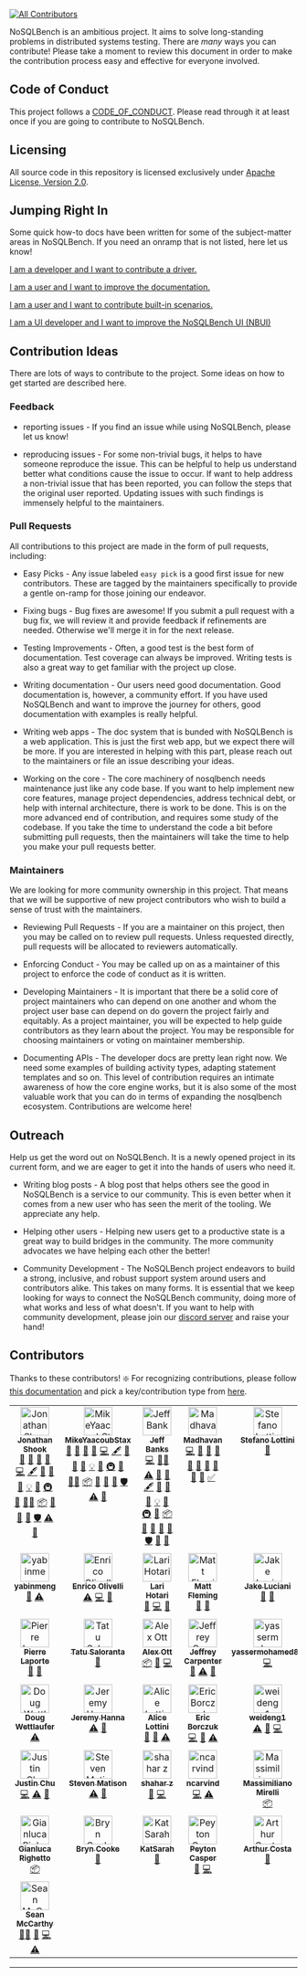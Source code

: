 [![All Contributors](https://img.shields.io/github/all-contributors/nosqlbench/nosqlbench?color=ee8449&style=flat-square)](#contributors)

NoSQLBench is an ambitious project. It aims to solve long-standing problems in distributed systems
testing. There are *many* ways you can contribute! Please take a moment to review this document
in order to make the contribution process easy and effective for everyone involved.

## Code of Conduct

This project follows a [CODE_OF_CONDUCT](CODE_OF_CONDUCT.md). Please read
through it at least once if you are going to contribute to NoSQLBench.

## Licensing

All source code in this repository is licensed exclusively under
[Apache License, Version 2.0](http://www.apache.org/licenses/LICENSE-2.0).

## Jumping Right In

Some quick how-to docs have been written for some of the subject-matter
areas in NoSQLBench. If you need an onramp that is not listed, here let us
know!

[I am a developer and I want to contribute a driver.](devdocs/devguide/drivers/README.md)

[I am a user and I want to improve the documentation.](devdocs/devguide/nb_docs.md)

[I am a user and I want to contribute built-in scenarios.](devdocs/devguide/adding_scenarios.md)

[I am a UI developer and I want to improve the NoSQLBench UI (NBUI)](devdocs/devguide/nbui/README.md)

## Contribution Ideas

There are lots of ways to contribute to the project. Some ideas on how to
get started are described here.

### Feedback

- reporting issues - If you find an issue while using NoSQLBench, please let us know!

- reproducing issues - For some non-trivial bugs, it helps to have someone reproduce the issue.
  This can be helpful to help us understand better what conditions cause the issue to occur. If want to help
  address a non-trivial issue that has been reported, you can follow the steps that the original user
  reported. Updating issues with such findings is immensely helpful to the maintainers.

### Pull Requests

All contributions to this project are made in the form of pull requests, including:

- Easy Picks - Any issue labeled `easy pick` is a good first issue for new contributors. These are tagged
  by the maintainers specifically to provide a gentle on-ramp for those joining our endeavor.

- Fixing bugs - Bug fixes are awesome! If you submit a pull request with a bug fix, we will review it
  and provide feedback if refinements are needed. Otherwise we'll merge it in for the next release.

- Testing Improvements - Often, a good test is the best form of documentation. Test coverage can always
  be improved. Writing tests is also a great way to get familiar with the project up close.

- Writing documentation - Our users need good documentation. Good documentation is, however, a community
  effort. If you have used NoSQLBench and want to improve the journey for others, good documentation
  with examples is really helpful.

- Writing web apps - The doc system that is bunded with NoSQLBench is a web application. This is just
  the first web app, but we expect there will be more. If you are interested in helping with this part,
  please reach out to the maintainers or file an issue describing your ideas.

- Working on the core - The core machinery of nosqlbench needs maintenance just like any code base. If you
  want to help implement new core features, manage project dependencies, address technical debt, or help
  with internal architecture, there is work to be done. This is on the more advanced end of contribution,
  and requires some study of the codebase. If you take the time to understand the code a bit before submitting
  pull requests, then the maintainers will take the time to help you make your pull requests better.

### Maintainers

We are looking for more community ownership in this project. That means that we will be supportive of
new project contributors who wish to build a sense of trust with the maintainers.

- Reviewing Pull Requests - If you are a maintainer on this project, then
  you may be called on to review pull requests. Unless requested directly,
  pull requests will be allocated to reviewers automatically.

- Enforcing Conduct - You may be called up on as a maintainer of this
  project to enforce the code of conduct as it is written.

- Developing Maintainers - It is important that there be a solid core of
  project maintainers who can depend on one another and whom the project
  user base can depend on do govern the project fairly and equitably. As a
  project maintainer, you will be expected to help guide contributors as
  they learn about the project. You may be responsible for choosing
  maintainers or voting on maintainer membership.

- Documenting APIs - The developer docs are pretty lean right now. We need
  some examples of building activity types, adapting statement templates
  and so on. This level of contribution requires an intimate awareness of
  how the core engine works, but it is also some of the most valuable work
  that you can do in terms of expanding the nosqlbench ecosystem.
  Contributions are welcome here!


## Outreach

Help us get the word out on NoSQLBench. It is a newly opened project in its current form, and we
are eager to get it into the hands of users who need it.

- Writing blog posts - A blog post that helps others see the good in
  NoSQLBench is a service to our community. This is even better when it
  comes from a new user who has seen the merit of the tooling. We
  appreciate any help.

- Helping other users - Helping new users get to a productive state is a
  great way to build bridges in the community. The more community
  advocates we have helping each other the better!

- Community Development - The NoSQLBench project endeavors to build a
  strong, inclusive, and robust support system around users and
  contributors alike. This takes on many forms. It is essential that we
  keep looking for ways to connect the NoSQLBench community, doing more of
  what works and less of what doesn't. If you want to help with community
  development, please join our
  [discord server](https://discord.gg/dBHRakusMN) and raise your hand!


## Contributors
Thanks to these contributors! :sparkle:
For recognizing contributions, please follow [this documentation](https://allcontributors.org/docs/en/bot/usage) and pick a key/contribution type from [here](https://allcontributors.org/docs/en/emoji-key).

<!-- ALL-CONTRIBUTORS-LIST:START - Do not remove or modify this section -->
<!-- prettier-ignore-start -->
<!-- markdownlint-disable -->
<table>
  <tbody>
    <tr>
      <td align="center" valign="top" width="16.66%"><a href="https://github.com/jshook"><img src="https://avatars.githubusercontent.com/u/2148847?v=4?s=50" width="50px;" alt="Jonathan Shook"/><br /><sub><b>Jonathan Shook</b></sub></a><br /><a href="https://github.com/nosqlbench/nosqlbench/pulls?q=is%3Apr+reviewed-by%3Ajshook" title="Reviewed Pull Requests">👀</a> <a href="#tool-jshook" title="Tools">🔧</a> <a href="https://github.com/nosqlbench/nosqlbench/issues?q=author%3Ajshook" title="Bug reports">🐛</a> <a href="#business-jshook" title="Business development">💼</a> <a href="https://github.com/nosqlbench/nosqlbench/commits?author=jshook" title="Code">💻</a> <a href="#content-jshook" title="Content">🖋</a> <a href="#data-jshook" title="Data">🔣</a> <a href="https://github.com/nosqlbench/nosqlbench/commits?author=jshook" title="Documentation">📖</a> <a href="#design-jshook" title="Design">🎨</a> <a href="#example-jshook" title="Examples">💡</a> <a href="#ideas-jshook" title="Ideas, Planning, & Feedback">🤔</a> <a href="#infra-jshook" title="Infrastructure (Hosting, Build-Tools, etc)">🚇</a> <a href="#maintenance-jshook" title="Maintenance">🚧</a> <a href="#mentoring-jshook" title="Mentoring">🧑‍🏫</a> <a href="#platform-jshook" title="Packaging/porting to new platform">📦</a> <a href="#plugin-jshook" title="Plugin/utility libraries">🔌</a> <a href="#projectManagement-jshook" title="Project Management">📆</a> <a href="#research-jshook" title="Research">🔬</a> <a href="#security-jshook" title="Security">🛡️</a> <a href="https://github.com/nosqlbench/nosqlbench/commits?author=jshook" title="Tests">⚠️</a> <a href="#userTesting-jshook" title="User Testing">📓</a></td>
      <td align="center" valign="top" width="16.66%"><a href="https://github.com/MikeYaacoubStax"><img src="https://avatars.githubusercontent.com/u/117678633?v=4?s=50" width="50px;" alt="MikeYaacoubStax"/><br /><sub><b>MikeYaacoubStax</b></sub></a><br /><a href="https://github.com/nosqlbench/nosqlbench/pulls?q=is%3Apr+reviewed-by%3AMikeYaacoubStax" title="Reviewed Pull Requests">👀</a> <a href="#tool-MikeYaacoubStax" title="Tools">🔧</a> <a href="https://github.com/nosqlbench/nosqlbench/issues?q=author%3AMikeYaacoubStax" title="Bug reports">🐛</a> <a href="#business-MikeYaacoubStax" title="Business development">💼</a> <a href="https://github.com/nosqlbench/nosqlbench/commits?author=MikeYaacoubStax" title="Code">💻</a> <a href="#content-MikeYaacoubStax" title="Content">🖋</a> <a href="#data-MikeYaacoubStax" title="Data">🔣</a> <a href="https://github.com/nosqlbench/nosqlbench/commits?author=MikeYaacoubStax" title="Documentation">📖</a> <a href="#design-MikeYaacoubStax" title="Design">🎨</a> <a href="#example-MikeYaacoubStax" title="Examples">💡</a> <a href="#ideas-MikeYaacoubStax" title="Ideas, Planning, & Feedback">🤔</a> <a href="#infra-MikeYaacoubStax" title="Infrastructure (Hosting, Build-Tools, etc)">🚇</a> <a href="#maintenance-MikeYaacoubStax" title="Maintenance">🚧</a> <a href="#mentoring-MikeYaacoubStax" title="Mentoring">🧑‍🏫</a> <a href="#platform-MikeYaacoubStax" title="Packaging/porting to new platform">📦</a> <a href="#plugin-MikeYaacoubStax" title="Plugin/utility libraries">🔌</a> <a href="#projectManagement-MikeYaacoubStax" title="Project Management">📆</a> <a href="#research-MikeYaacoubStax" title="Research">🔬</a> <a href="#security-MikeYaacoubStax" title="Security">🛡️</a> <a href="https://github.com/nosqlbench/nosqlbench/commits?author=MikeYaacoubStax" title="Tests">⚠️</a> <a href="#userTesting-MikeYaacoubStax" title="User Testing">📓</a></td>
      <td align="center" valign="top" width="16.66%"><a href="http://jjbanks.com"><img src="https://avatars.githubusercontent.com/u/4078933?v=4?s=50" width="50px;" alt="Jeff Banks"/><br /><sub><b>Jeff Banks</b></sub></a><br /><a href="https://github.com/nosqlbench/nosqlbench/commits?author=jeffbanks" title="Code">💻</a> <a href="#mentoring-jeffbanks" title="Mentoring">🧑‍🏫</a> <a href="https://github.com/nosqlbench/nosqlbench/commits?author=jeffbanks" title="Tests">⚠️</a> <a href="https://github.com/nosqlbench/nosqlbench/issues?q=author%3Ajeffbanks" title="Bug reports">🐛</a> <a href="#business-jeffbanks" title="Business development">💼</a> <a href="#content-jeffbanks" title="Content">🖋</a> <a href="#data-jeffbanks" title="Data">🔣</a> <a href="https://github.com/nosqlbench/nosqlbench/commits?author=jeffbanks" title="Documentation">📖</a> <a href="#design-jeffbanks" title="Design">🎨</a> <a href="#example-jeffbanks" title="Examples">💡</a> <a href="#ideas-jeffbanks" title="Ideas, Planning, & Feedback">🤔</a> <a href="#infra-jeffbanks" title="Infrastructure (Hosting, Build-Tools, etc)">🚇</a> <a href="#maintenance-jeffbanks" title="Maintenance">🚧</a> <a href="#platform-jeffbanks" title="Packaging/porting to new platform">📦</a> <a href="#plugin-jeffbanks" title="Plugin/utility libraries">🔌</a> <a href="#projectManagement-jeffbanks" title="Project Management">📆</a> <a href="#research-jeffbanks" title="Research">🔬</a> <a href="https://github.com/nosqlbench/nosqlbench/pulls?q=is%3Apr+reviewed-by%3Ajeffbanks" title="Reviewed Pull Requests">👀</a> <a href="#security-jeffbanks" title="Security">🛡️</a> <a href="#tool-jeffbanks" title="Tools">🔧</a> <a href="#userTesting-jeffbanks" title="User Testing">📓</a></td>
      <td align="center" valign="top" width="16.66%"><a href="https://github.com/msmygit"><img src="https://avatars.githubusercontent.com/u/19366623?v=4?s=50" width="50px;" alt="Madhavan"/><br /><sub><b>Madhavan</b></sub></a><br /><a href="https://github.com/nosqlbench/nosqlbench/commits?author=msmygit" title="Code">💻</a> <a href="https://github.com/nosqlbench/nosqlbench/issues?q=author%3Amsmygit" title="Bug reports">🐛</a> <a href="https://github.com/nosqlbench/nosqlbench/commits?author=msmygit" title="Documentation">📖</a> <a href="#ideas-msmygit" title="Ideas, Planning, & Feedback">🤔</a> <a href="#question-msmygit" title="Answering Questions">💬</a> <a href="#research-msmygit" title="Research">🔬</a> <a href="https://github.com/nosqlbench/nosqlbench/pulls?q=is%3Apr+reviewed-by%3Amsmygit" title="Reviewed Pull Requests">👀</a> <a href="#tool-msmygit" title="Tools">🔧</a> <a href="#userTesting-msmygit" title="User Testing">📓</a> <a href="#talk-msmygit" title="Talks">📢</a> <a href="#tutorial-msmygit" title="Tutorials">✅</a></td>
      <td align="center" valign="top" width="16.66%"><a href="https://github.com/hemidactylus"><img src="https://avatars.githubusercontent.com/u/14221764?v=4?s=50" width="50px;" alt="Stefano Lottini"/><br /><sub><b>Stefano Lottini</b></sub></a><br /><a href="https://github.com/nosqlbench/nosqlbench/issues?q=author%3Ahemidactylus" title="Bug reports">🐛</a></td>
      <td align="center" valign="top" width="16.66%"><a href="https://github.com/phact"><img src="https://avatars.githubusercontent.com/u/1313220?v=4?s=50" width="50px;" alt="Sebastián Estévez"/><br /><sub><b>Sebastián Estévez</b></sub></a><br /><a href="https://github.com/nosqlbench/nosqlbench/issues?q=author%3Aphact" title="Bug reports">🐛</a> <a href="#design-phact" title="Design">🎨</a> <a href="#business-phact" title="Business development">💼</a> <a href="https://github.com/nosqlbench/nosqlbench/commits?author=phact" title="Code">💻</a> <a href="#content-phact" title="Content">🖋</a> <a href="#data-phact" title="Data">🔣</a> <a href="https://github.com/nosqlbench/nosqlbench/commits?author=phact" title="Documentation">📖</a> <a href="#ideas-phact" title="Ideas, Planning, & Feedback">🤔</a> <a href="#promotion-phact" title="Promotion">📣</a> <a href="#research-phact" title="Research">🔬</a></td>
    </tr>
    <tr>
      <td align="center" valign="top" width="16.66%"><a href="https://github.com/yabinmeng"><img src="https://avatars.githubusercontent.com/u/16789452?v=4?s=50" width="50px;" alt="yabinmeng"/><br /><sub><b>yabinmeng</b></sub></a><br /><a href="https://github.com/nosqlbench/nosqlbench/issues?q=author%3Ayabinmeng" title="Bug reports">🐛</a> <a href="https://github.com/nosqlbench/nosqlbench/commits?author=yabinmeng" title="Tests">⚠️</a></td>
      <td align="center" valign="top" width="16.66%"><a href="http://eolivelli.blogspot.it/"><img src="https://avatars.githubusercontent.com/u/9469110?v=4?s=50" width="50px;" alt="Enrico Olivelli"/><br /><sub><b>Enrico Olivelli</b></sub></a><br /><a href="https://github.com/nosqlbench/nosqlbench/commits?author=eolivelli" title="Tests">⚠️</a> <a href="https://github.com/nosqlbench/nosqlbench/commits?author=eolivelli" title="Code">💻</a> <a href="https://github.com/nosqlbench/nosqlbench/pulls?q=is%3Apr+reviewed-by%3Aeolivelli" title="Reviewed Pull Requests">👀</a></td>
      <td align="center" valign="top" width="16.66%"><a href="https://github.com/lhotari"><img src="https://avatars.githubusercontent.com/u/66864?v=4?s=50" width="50px;" alt="Lari Hotari"/><br /><sub><b>Lari Hotari</b></sub></a><br /><a href="https://github.com/nosqlbench/nosqlbench/issues?q=author%3Alhotari" title="Bug reports">🐛</a> <a href="https://github.com/nosqlbench/nosqlbench/commits?author=lhotari" title="Code">💻</a> <a href="https://github.com/nosqlbench/nosqlbench/pulls?q=is%3Apr+reviewed-by%3Alhotari" title="Reviewed Pull Requests">👀</a></td>
      <td align="center" valign="top" width="16.66%"><a href="http://www.codeblueprint.co.uk"><img src="https://avatars.githubusercontent.com/u/94254?v=4?s=50" width="50px;" alt="Matt Fleming"/><br /><sub><b>Matt Fleming</b></sub></a><br /><a href="https://github.com/nosqlbench/nosqlbench/issues?q=author%3Amfleming" title="Bug reports">🐛</a> <a href="#design-mfleming" title="Design">🎨</a></td>
      <td align="center" valign="top" width="16.66%"><a href="https://github.com/tjake"><img src="https://avatars.githubusercontent.com/u/44456?v=4?s=50" width="50px;" alt="Jake Luciani"/><br /><sub><b>Jake Luciani</b></sub></a><br /><a href="https://github.com/nosqlbench/nosqlbench/issues?q=author%3Atjake" title="Bug reports">🐛</a> <a href="#ideas-tjake" title="Ideas, Planning, & Feedback">🤔</a></td>
      <td align="center" valign="top" width="16.66%"><a href="https://github.com/lakshmi-M18"><img src="https://avatars.githubusercontent.com/u/89935678?v=4?s=50" width="50px;" alt="Lakshmi Manjunatha"/><br /><sub><b>Lakshmi Manjunatha</b></sub></a><br /><a href="https://github.com/nosqlbench/nosqlbench/issues?q=author%3Alakshmi-M18" title="Bug reports">🐛</a></td>
    </tr>
    <tr>
      <td align="center" valign="top" width="16.66%"><a href="http://www.pingtimeout.fr"><img src="https://avatars.githubusercontent.com/u/1159578?v=4?s=50" width="50px;" alt="Pierre Laporte"/><br /><sub><b>Pierre Laporte</b></sub></a><br /><a href="#ideas-pingtimeout" title="Ideas, Planning, & Feedback">🤔</a> <a href="https://github.com/nosqlbench/nosqlbench/issues?q=author%3Apingtimeout" title="Bug reports">🐛</a></td>
      <td align="center" valign="top" width="16.66%"><a href="https://github.com/tatu-at-datastax"><img src="https://avatars.githubusercontent.com/u/87213665?v=4?s=50" width="50px;" alt="Tatu Saloranta"/><br /><sub><b>Tatu Saloranta</b></sub></a><br /><a href="https://github.com/nosqlbench/nosqlbench/commits?author=tatu-at-datastax" title="Documentation">📖</a></td>
      <td align="center" valign="top" width="16.66%"><a href="http://alexott.net"><img src="https://avatars.githubusercontent.com/u/30342?v=4?s=50" width="50px;" alt="Alex Ott"/><br /><sub><b>Alex Ott</b></sub></a><br /><a href="#platform-alexott" title="Packaging/porting to new platform">📦</a> <a href="https://github.com/nosqlbench/nosqlbench/issues?q=author%3Aalexott" title="Bug reports">🐛</a> <a href="https://github.com/nosqlbench/nosqlbench/commits?author=alexott" title="Code">💻</a></td>
      <td align="center" valign="top" width="16.66%"><a href="https://github.com/jeffreyscarpenter"><img src="https://avatars.githubusercontent.com/u/12115970?v=4?s=50" width="50px;" alt="Jeffrey Carpenter"/><br /><sub><b>Jeffrey Carpenter</b></sub></a><br /><a href="https://github.com/nosqlbench/nosqlbench/issues?q=author%3Ajeffreyscarpenter" title="Bug reports">🐛</a> <a href="https://github.com/nosqlbench/nosqlbench/commits?author=jeffreyscarpenter" title="Tests">⚠️</a> <a href="#maintenance-jeffreyscarpenter" title="Maintenance">🚧</a></td>
      <td align="center" valign="top" width="16.66%"><a href="https://github.com/yassermohamed81"><img src="https://avatars.githubusercontent.com/u/53837411?v=4?s=50" width="50px;" alt="yassermohamed81"/><br /><sub><b>yassermohamed81</b></sub></a><br /><a href="https://github.com/nosqlbench/nosqlbench/commits?author=yassermohamed81" title="Code">💻</a></td>
      <td align="center" valign="top" width="16.66%"><a href="https://github.com/Pierrotws"><img src="https://avatars.githubusercontent.com/u/6002161?v=4?s=50" width="50px;" alt="Pierre Sauvage"/><br /><sub><b>Pierre Sauvage</b></sub></a><br /><a href="https://github.com/nosqlbench/nosqlbench/commits?author=Pierrotws" title="Code">💻</a></td>
    </tr>
    <tr>
      <td align="center" valign="top" width="16.66%"><a href="https://github.com/dougwettlaufer"><img src="https://avatars.githubusercontent.com/u/45750136?v=4?s=50" width="50px;" alt="Doug Wettlaufer"/><br /><sub><b>Doug Wettlaufer</b></sub></a><br /><a href="https://github.com/nosqlbench/nosqlbench/commits?author=dougwettlaufer" title="Tests">⚠️</a></td>
      <td align="center" valign="top" width="16.66%"><a href="http://jeromatron.blogspot.com"><img src="https://avatars.githubusercontent.com/u/254887?v=4?s=50" width="50px;" alt="Jeremy Hanna"/><br /><sub><b>Jeremy Hanna</b></sub></a><br /><a href="https://github.com/nosqlbench/nosqlbench/commits?author=jeromatron" title="Tests">⚠️</a> <a href="#ideas-jeromatron" title="Ideas, Planning, & Feedback">🤔</a></td>
      <td align="center" valign="top" width="16.66%"><a href="https://github.com/alicel"><img src="https://avatars.githubusercontent.com/u/2972347?v=4?s=50" width="50px;" alt="Alice Lottini"/><br /><sub><b>Alice Lottini</b></sub></a><br /><a href="https://github.com/nosqlbench/nosqlbench/issues?q=author%3Aalicel" title="Bug reports">🐛</a> <a href="#ideas-alicel" title="Ideas, Planning, & Feedback">🤔</a> <a href="https://github.com/nosqlbench/nosqlbench/commits?author=alicel" title="Tests">⚠️</a></td>
      <td align="center" valign="top" width="16.66%"><a href="https://github.com/EricBorczuk"><img src="https://avatars.githubusercontent.com/u/4205492?v=4?s=50" width="50px;" alt="Eric Borczuk"/><br /><sub><b>Eric Borczuk</b></sub></a><br /><a href="https://github.com/nosqlbench/nosqlbench/commits?author=EricBorczuk" title="Code">💻</a> <a href="https://github.com/nosqlbench/nosqlbench/pulls?q=is%3Apr+reviewed-by%3AEricBorczuk" title="Reviewed Pull Requests">👀</a> <a href="https://github.com/nosqlbench/nosqlbench/commits?author=EricBorczuk" title="Tests">⚠️</a></td>
      <td align="center" valign="top" width="16.66%"><a href="https://github.com/weideng1"><img src="https://avatars.githubusercontent.com/u/5520525?v=4?s=50" width="50px;" alt="weideng1"/><br /><sub><b>weideng1</b></sub></a><br /><a href="https://github.com/nosqlbench/nosqlbench/commits?author=weideng1" title="Tests">⚠️</a> <a href="#ideas-weideng1" title="Ideas, Planning, & Feedback">🤔</a> <a href="https://github.com/nosqlbench/nosqlbench/commits?author=weideng1" title="Code">💻</a></td>
      <td align="center" valign="top" width="16.66%"><a href="https://github.com/ivansenic"><img src="https://avatars.githubusercontent.com/u/10600041?v=4?s=50" width="50px;" alt="Ivan Senic"/><br /><sub><b>Ivan Senic</b></sub></a><br /><a href="https://github.com/nosqlbench/nosqlbench/commits?author=ivansenic" title="Tests">⚠️</a></td>
    </tr>
    <tr>
      <td align="center" valign="top" width="16.66%"><a href="https://justinchuch.wordpress.com/"><img src="https://avatars.githubusercontent.com/u/15710241?v=4?s=50" width="50px;" alt="Justin Chu"/><br /><sub><b>Justin Chu</b></sub></a><br /><a href="https://github.com/nosqlbench/nosqlbench/commits?author=justinchuch" title="Code">💻</a> <a href="https://github.com/nosqlbench/nosqlbench/commits?author=justinchuch" title="Tests">⚠️</a> <a href="https://github.com/nosqlbench/nosqlbench/pulls?q=is%3Apr+reviewed-by%3Ajustinchuch" title="Reviewed Pull Requests">👀</a></td>
      <td align="center" valign="top" width="16.66%"><a href="https://ds-steven-matison.github.io/"><img src="https://avatars.githubusercontent.com/u/70520951?v=4?s=50" width="50px;" alt="Steven Matison"/><br /><sub><b>Steven Matison</b></sub></a><br /><a href="https://github.com/nosqlbench/nosqlbench/commits?author=ds-steven-matison" title="Tests">⚠️</a> <a href="#ideas-ds-steven-matison" title="Ideas, Planning, & Feedback">🤔</a></td>
      <td align="center" valign="top" width="16.66%"><a href="https://github.com/szimmer1"><img src="https://avatars.githubusercontent.com/u/8455475?v=4?s=50" width="50px;" alt="shahar z"/><br /><sub><b>shahar z</b></sub></a><br /><a href="#ideas-szimmer1" title="Ideas, Planning, & Feedback">🤔</a> <a href="https://github.com/nosqlbench/nosqlbench/commits?author=szimmer1" title="Code">💻</a></td>
      <td align="center" valign="top" width="16.66%"><a href="https://github.com/ncarvind"><img src="https://avatars.githubusercontent.com/u/70302571?v=4?s=50" width="50px;" alt="ncarvind"/><br /><sub><b>ncarvind</b></sub></a><br /><a href="https://github.com/nosqlbench/nosqlbench/commits?author=ncarvind" title="Code">💻</a> <a href="https://github.com/nosqlbench/nosqlbench/commits?author=ncarvind" title="Tests">⚠️</a></td>
      <td align="center" valign="top" width="16.66%"><a href="https://github.com/MMirelli"><img src="https://avatars.githubusercontent.com/u/22191891?v=4?s=50" width="50px;" alt="Massimiliano Mirelli"/><br /><sub><b>Massimiliano Mirelli</b></sub></a><br /><a href="#platform-MMirelli" title="Packaging/porting to new platform">📦</a></td>
      <td align="center" valign="top" width="16.66%"><a href="https://github.com/derrickCos"><img src="https://avatars.githubusercontent.com/u/25781387?v=4?s=50" width="50px;" alt="Derrick Cosmas"/><br /><sub><b>Derrick Cosmas</b></sub></a><br /><a href="https://github.com/nosqlbench/nosqlbench/commits?author=derrickCos" title="Code">💻</a> <a href="#ideas-derrickCos" title="Ideas, Planning, & Feedback">🤔</a></td>
    </tr>
    <tr>
      <td align="center" valign="top" width="16.66%"><a href="https://github.com/grighetto"><img src="https://avatars.githubusercontent.com/u/413792?v=4?s=50" width="50px;" alt="Gianluca Righetto"/><br /><sub><b>Gianluca Righetto</b></sub></a><br /><a href="#platform-grighetto" title="Packaging/porting to new platform">📦</a></td>
      <td align="center" valign="top" width="16.66%"><a href="https://github.com/BrynCooke"><img src="https://avatars.githubusercontent.com/u/747836?v=4?s=50" width="50px;" alt="Bryn Cooke"/><br /><sub><b>Bryn Cooke</b></sub></a><br /><a href="https://github.com/nosqlbench/nosqlbench/commits?author=BrynCooke" title="Documentation">📖</a></td>
      <td align="center" valign="top" width="16.66%"><a href="https://github.com/KatSarah"><img src="https://avatars.githubusercontent.com/u/658015?v=4?s=50" width="50px;" alt="KatSarah"/><br /><sub><b>KatSarah</b></sub></a><br /><a href="#ideas-KatSarah" title="Ideas, Planning, & Feedback">🤔</a></td>
      <td align="center" valign="top" width="16.66%"><a href="https://github.com/peytoncasper"><img src="https://avatars.githubusercontent.com/u/8305883?v=4?s=50" width="50px;" alt="Peyton Casper"/><br /><sub><b>Peyton Casper</b></sub></a><br /><a href="#ideas-peytoncasper" title="Ideas, Planning, & Feedback">🤔</a> <a href="https://github.com/nosqlbench/nosqlbench/commits?author=peytoncasper" title="Code">💻</a></td>
      <td align="center" valign="top" width="16.66%"><a href="https://github.com/landim"><img src="https://avatars.githubusercontent.com/u/91446?v=4?s=50" width="50px;" alt="Arthur Costa"/><br /><sub><b>Arthur Costa</b></sub></a><br /><a href="https://github.com/nosqlbench/nosqlbench/issues?q=author%3Alandim" title="Bug reports">🐛</a></td>
      <td align="center" valign="top" width="16.66%"><a href="https://github.com/guyboltonking"><img src="https://avatars.githubusercontent.com/u/98294?v=4?s=50" width="50px;" alt="Guy Bolton King"/><br /><sub><b>Guy Bolton King</b></sub></a><br /><a href="https://github.com/nosqlbench/nosqlbench/issues?q=author%3Aguyboltonking" title="Bug reports">🐛</a> <a href="https://github.com/nosqlbench/nosqlbench/commits?author=guyboltonking" title="Code">💻</a> <a href="#ideas-guyboltonking" title="Ideas, Planning, & Feedback">🤔</a></td>
    </tr>
    <tr>
      <td align="center" valign="top" width="16.66%"><a href="https://github.com/smccarthy788"><img src="https://avatars.githubusercontent.com/u/6601281?v=4?s=50" width="50px;" alt="Sean McCarthy"/><br /><sub><b>Sean McCarthy</b></sub></a><br /><a href="#mentoring-smccarthy788" title="Mentoring">🧑‍🏫</a> <a href="#ideas-smccarthy788" title="Ideas, Planning, & Feedback">🤔</a> <a href="https://github.com/nosqlbench/nosqlbench/commits?author=smccarthy788" title="Code">💻</a> <a href="https://github.com/nosqlbench/nosqlbench/commits?author=smccarthy788" title="Tests">⚠️</a></td>
    </tr>
  </tbody>
</table>

<!-- markdownlint-restore -->
<!-- prettier-ignore-end -->

<!-- ALL-CONTRIBUTORS-LIST:END -->

---
